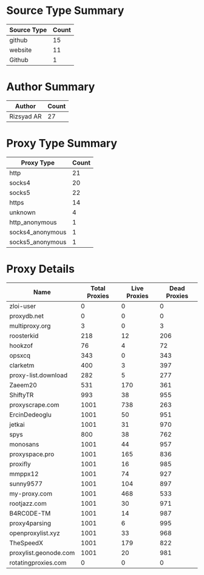 # Source Type Summary

| Source Type | Count |
|-------------|-------|
| github | 15 |
| website | 11 |
| Github | 1 |


# Author Summary

| Author | Count |
|--------|-------|
| Rizsyad AR | 27 |


# Proxy Type Summary

| Proxy Type | Count |
|------------|-------|
| http | 21 |
| socks4 | 20 |
| socks5 | 22 |
| https | 14 |
| unknown | 4 |
| http_anonymous | 1 |
| socks4_anonymous | 1 |
| socks5_anonymous | 1 |


# Proxy Details

| Name | Total Proxies | Live Proxies | Dead Proxies |
|------|---------------|--------------|---------------|
| zloi-user | 0 | 0 | 0 |
| proxydb.net | 0 | 0 | 0 |
| multiproxy.org | 3 | 0 | 3 |
| roosterkid | 218 | 12 | 206 |
| hookzof | 76 | 4 | 72 |
| opsxcq | 343 | 0 | 343 |
| clarketm | 400 | 3 | 397 |
| proxy-list.download | 282 | 5 | 277 |
| Zaeem20 | 531 | 170 | 361 |
| ShiftyTR | 993 | 38 | 955 |
| proxyscrape.com | 1001 | 738 | 263 |
| ErcinDedeoglu | 1001 | 50 | 951 |
| jetkai | 1001 | 31 | 970 |
| spys | 800 | 38 | 762 |
| monosans | 1001 | 44 | 957 |
| proxyspace.pro | 1001 | 165 | 836 |
| proxifly | 1001 | 16 | 985 |
| mmppx12 | 1001 | 74 | 927 |
| sunny9577 | 1001 | 104 | 897 |
| my-proxy.com | 1001 | 468 | 533 |
| rootjazz.com | 1001 | 30 | 971 |
| B4RC0DE-TM | 1001 | 14 | 987 |
| proxy4parsing | 1001 | 6 | 995 |
| openproxylist.xyz | 1001 | 33 | 968 |
| TheSpeedX | 1001 | 179 | 822 |
| proxylist.geonode.com | 1001 | 20 | 981 |
| rotatingproxies.com | 0 | 0 | 0 |

